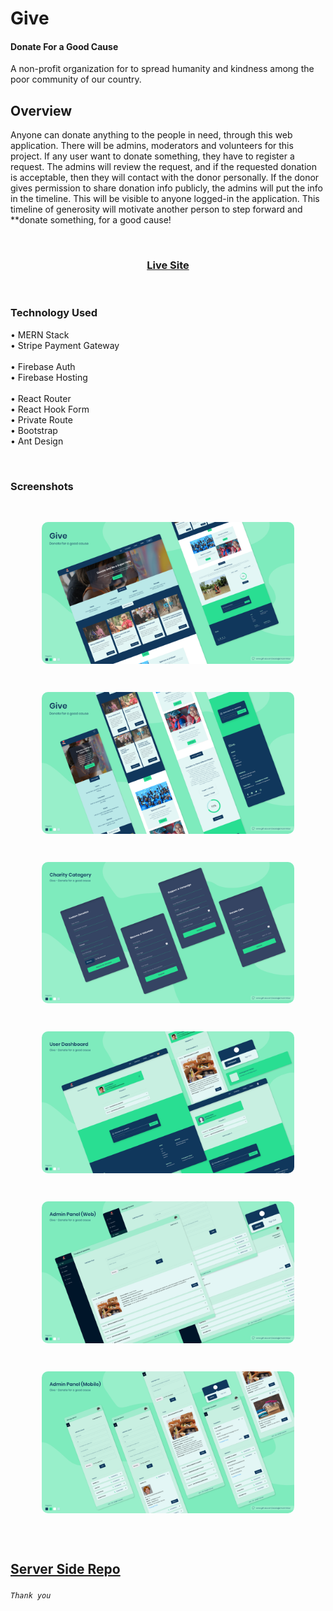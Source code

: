 # Give
#### Donate For a Good Cause

A non-profit organization for to spread humanity and kindness among the poor community of our country.


## Overview

Anyone can donate anything to the people in need, through this web application. There will be admins, moderators and volunteers for this project. If any user want to donate something, they have to register a request. The admins will review the request, and if the requested donation is acceptable, then they will contact with the donor personally. If the donor gives permission to share donation info publicly, the admins will put the info in the timeline. This will be visible to anyone logged-in the application. This timeline of generosity will motivate another person to step forward and **donate something, for a good cause!

<br/>
<h3 align="center">
  <a href="https://give-01.firebaseapp.com/">Live Site</a>
</h3>
<br/>

### Technology Used
• MERN Stack <br/>
• Stripe Payment Gateway <br/>
<br/>
• Firebase Auth <br/>
• Firebase Hosting <br/>
<br/>
• React Router <br/>
• React Hook Form <br/>
• Private Route <br/>
• Bootstrap <br/>
• Ant Design

<br/>

### Screenshots

<br/>

<p align="center">
  <img src="screenshots/1.png" width="80%" align="center" style="border-radius:10px"/>
</p>
<br/>
<p align="center">
  <img src="screenshots/2.png" width="80%" align="center" style="border-radius:10px"/>
</p>
<br/>
<p align="center">
  <img src="screenshots/3.png" width="80%" align="center" style="border-radius:10px"/>
</p>
<br/>
<p align="center">
  <img src="screenshots/4.png" width="80%" align="center" style="border-radius:10px"/>
</p>
<br/>
<p align="center">
  <img src="screenshots/5.png" width="80%" align="center" style="border-radius:10px"/>
</p>
<br/>
<p align="center">
  <img src="screenshots/6.png" width="80%" align="center" style="border-radius:10px"/>
</p>


<br/>
<br/>

## [Server Side Repo](https://github.com/AsadujjamanMridul/give-server/)

###### `Thank you`
